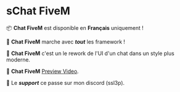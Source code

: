 # sChat FiveM

📦 **Chat FiveM** est disponible en **Français** uniquement !

🗾 **Chat FiveM** marche avec ***tout*** les framework !

🔎 **Chat FiveM** c'est un le rework de l'UI d'un chat dans un style plus moderne.

🔭 **Chat FiveM** [Preview Video](https://youtube.com/watch?v=g9vHs-TdEF4).

🔩 Le ***support*** ce passe sur mon discord (ssl3p).
